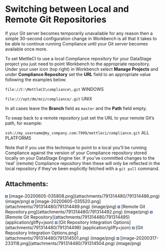 # Switching between Local and Remote Git Repositories

If your Git server becomes temporarily unavailable for any reason then a
simple 30-second configuration change in Workbench is all that it takes
to be able to continue running Compliance until your Git server becomes
available once more.

To set MettleCI to use a local Compliance repository for your DataStage
project you just need to point Workbench to the appropriate repository.
Under your user icon (top right) in Workbench select **Manage Projects**
and under **Compliance Repository** set the **URL** field to an
appropriate value following the examples below.

`file://C:\MettleCI\compliance\.git` WINDOWS

`file:///opt/dm/mci/compliance/.git` UNIX

In all cases leave the **Branch** field as `master` and the **Path**
field empty.

To swap back to a remote repository just set the URL to your remote
Git’s path, for example:

`ssh://my_username@my_company.com:7999/mettleci/compliance.git` ALL
PLATFORMS

Note that if you use this technique to point to a local you’ll be
running Compliance against the version of your Compliance repository
stored locally on your DataStage Engine tier. If you’ve committed
changes to the ‘real’ (remote) Compliance repository then these will
only be reflected in the local repository if they've been explicitly
fetched with a `git pull` command.

## Attachments:

<img src="images/icons/bullet_blue.gif" width="8" height="8" />
[image-20200605-035808.png](attachments/791314480/791314486.png)
(image/png)  
<img src="images/icons/bullet_blue.gif" width="8" height="8" />
[image-20200605-035520.png](attachments/791314480/791314489.png)
(image/png)  
<img src="images/icons/bullet_blue.gif" width="8" height="8" /> [Remote
Git Repository.png](attachments/791314480/791314492.png) (image/png)  
<img src="images/icons/bullet_blue.gif" width="8" height="8" /> [Remote
Git Repository](attachments/791314480/791314495)
(application/gliffy+json)  
<img src="images/icons/bullet_blue.gif" width="8" height="8" /> [Git
Repository Integration Options](attachments/791314480/791314498)
(application/gliffy+json)  
<img src="images/icons/bullet_blue.gif" width="8" height="8" /> [Git
Repository Integration Options.png](attachments/791314480/791314501.png)
(image/png)  
<img src="images/icons/bullet_blue.gif" width="8" height="8" />
[image-20200317-233118.png](attachments/791314480/791314504.png)
(image/png)  
